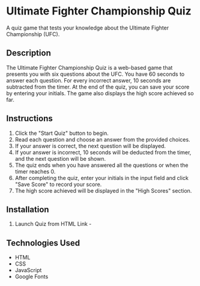 # Ultimate Fighter Championship Quiz

A quiz game that tests your knowledge about the Ultimate Fighter Championship (UFC).

## Description

The Ultimate Fighter Championship Quiz is a web-based game that presents you with six questions about the UFC. You have 60 seconds to answer each question. For every incorrect answer, 10 seconds are subtracted from the timer. At the end of the quiz, you can save your score by entering your initials. The game also displays the high score achieved so far.

## Instructions

1. Click the "Start Quiz" button to begin.
2. Read each question and choose an answer from the provided choices.
3. If your answer is correct, the next question will be displayed.
4. If your answer is incorrect, 10 seconds will be deducted from the timer, and the next question will be shown.
5. The quiz ends when you have answered all the questions or when the timer reaches 0.
6. After completing the quiz, enter your initials in the input field and click "Save Score" to record your score.
7. The high score achieved will be displayed in the "High Scores" section.

## Installation

1. Launch Quiz from HTML Link - 


## Technologies Used

- HTML
- CSS
- JavaScript
- Google Fonts

